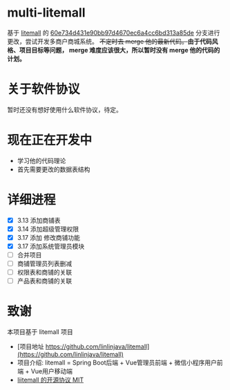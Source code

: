 # multi-litemall

基于 [litemall](https://github.com/linlinjava/litemall) 的 [60e734d431e90bb97d4670ec6a4cc6bd313a85de](https://github.com/linlinjava/litemall/commit/60e734d431e90bb97d4670ec6a4cc6bd313a85de) 分支进行更改，尝试开发多商户商城系统。
~~不定时去 merge 他的最新代码。~~**由于代码风格、项目目标等问题， merge 难度应该很大，所以暂时没有 merge 他的代码的计划。** 

# 关于软件协议

暂时还没有想好使用什么软件协议，待定。
 
# 现在正在开发中

* 学习他的代码理论
* 首先需要更改的数据表结构

# 详细进程

- [x] 3.13 添加商铺表
- [x] 3.14 添加超级管理权限
- [x] 3.17 添加 修改商铺功能
- [x] 3.17 添加系统管理员模块
- [ ] 合并项目
- [ ] 商铺管理员列表删减
- [ ] 权限表和商铺的关联
- [ ] 产品表和商铺的关联

# 致谢

本项目基于 litemall 项目

* [项目地址 https://github.com/linlinjava/litemall](https://github.com/linlinjava/litemall)
* 项目介绍: litemall = Spring Boot后端 + Vue管理员前端 + 微信小程序用户前端 + Vue用户移动端
* [liitemall 的开源协议 MIT](https://github.com/linlinjava/litemall/blob/master/LICENSE)

